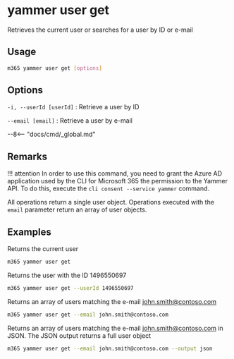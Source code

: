 # yammer user get

Retrieves the current user or searches for a user by ID or e-mail

## Usage

```sh
m365 yammer user get [options]
```

## Options

`-i, --userId [userId]`
: Retrieve a user by ID

`--email [email]`
: Retrieve a user by e-mail

--8<-- "docs/cmd/_global.md"

## Remarks

!!! attention
    In order to use this command, you need to grant the Azure AD application used by the CLI for Microsoft 365 the permission to the Yammer API. To do this, execute the `cli consent --service yammer` command.

All operations return a single user object. Operations executed with the `email` parameter return an array of user objects.

## Examples
  
Returns the current user

```sh
m365 yammer user get
```

Returns the user with the ID 1496550697

```sh
m365 yammer user get --userId 1496550697
```

Returns an array of users matching the e-mail john.smith@contoso.com

```sh
m365 yammer user get --email john.smith@contoso.com
```

Returns an array of users matching the e-mail john.smith@contoso.com in JSON. The JSON output returns a full user object

```sh
m365 yammer user get --email john.smith@contoso.com --output json
```
